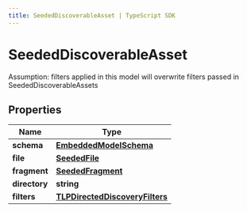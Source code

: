 ```yaml
---
title: SeededDiscoverableAsset | TypeScript SDK
---
```



# SeededDiscoverableAsset

Assumption: filters applied in this model will overwrite filters passed in SeededDiscoverableAssets

## Properties

Name | Type
------------ | -------------
**schema** | [**EmbeddedModelSchema**](EmbeddedModelSchema)
**file** | [**SeededFile**](SeededFile)
**fragment** | [**SeededFragment**](SeededFragment)
**directory** | **string**
**filters** | [**TLPDirectedDiscoveryFilters**](TLPDirectedDiscoveryFilters)


